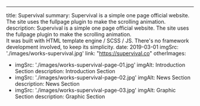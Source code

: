 ---
title: Supervival
summary:
  Supervival is a simple one page official website. The site uses the fullpage plugin to make the scrolling animation.
description:
  Supervival is a simple one page official website. The site uses the fullpage plugin to make the scrolling animation.<br />
  It was built with HTML template engine / SCSS / JS. There's no framework development involved, to keep its simplicity.
date: 2019-03-01
imgSrc: './images/works-supervival.jpg'
link: "https://supervival.co"
otherImages:
  - imgSrc: './images/works-supervival-page-01.jpg'
    imgAlt: Introduction Section
    description: Introduction Section
  - imgSrc: './images/works-supervival-page-02.jpg'
    imgAlt: News Section
    description: News Section
  - imgSrc: './images/works-supervival-page-03.jpg'
    imgAlt: Graphic Section
    description: Graphic Section
